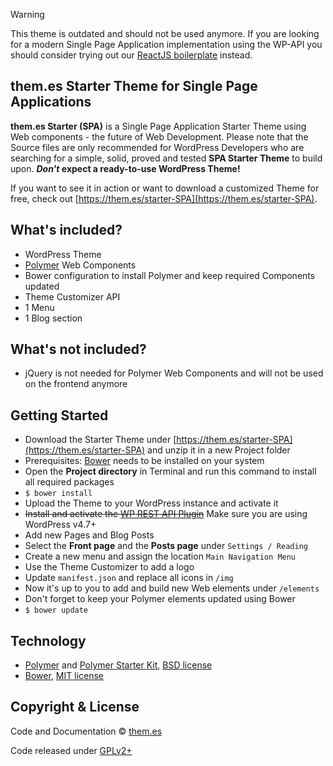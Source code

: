 > [!WARNING]
> This theme is outdated and should not be used anymore. If you are looking for a modern Single Page Application implementation using the WP-API you should consider trying out our [ReactJS boilerplate](https://github.com/them-es/wp-react-app) instead.

## them.es Starter Theme for Single Page Applications

**them.es Starter (SPA)** is a Single Page Application Starter Theme using Web components - the future of Web Development. Please note that the Source files are only recommended for WordPress Developers who are searching for a simple, solid, proved and tested **SPA Starter Theme** to build upon. **_Don't_ expect a ready-to-use WordPress Theme!**

If you want to see it in action or want to download a customized Theme for free, check out [https://them.es/starter-SPA](https://them.es/starter-SPA).


## What's included?
* WordPress Theme
* [Polymer](https://github.com/Polymer/polymer) Web Components
* Bower configuration to install Polymer and keep required Components updated
* Theme Customizer API
* 1 Menu
* 1 Blog section


## What's not included?
* jQuery is not needed for Polymer Web Components and will not be used on the frontend anymore


## Getting Started
* Download the Starter Theme under [https://them.es/starter-SPA](https://them.es/starter-SPA) and unzip it in a new Project folder
* Prerequisites: [Bower](https://bower.io) needs to be installed on your system
* Open the **Project directory** in Terminal and run this command to install all required packages
* `$ bower install`
* Upload the Theme to your WordPress instance and activate it
* ~~Install and activate the [WP REST API Plugin](https://wordpress.org/plugins/rest-api)~~ Make sure you are using WordPress v4.7+
* Add new Pages and Blog Posts
* Select the **Front page** and the **Posts page** under `Settings / Reading`
* Create a new menu and assign the location `Main Navigation Menu`
* Use the Theme Customizer to add a logo
* Update `manifest.json` and replace all icons in `/img`
* Now it's up to you to add and build new Web elements under `/elements`
* Don't forget to keep your Polymer elements updated using Bower
* `$ bower update`


## Technology

* [Polymer](https://github.com/Polymer/polymer) and [Polymer Starter Kit](https://github.com/PolymerElements/polymer-starter-kit), [BSD license](https://github.com/Polymer/polymer/blob/master/LICENSE.txt)
* [Bower](https://github.com/bower/bower), [MIT license](https://github.com/bower/bower/blob/master/LICENSE)


## Copyright & License

Code and Documentation &copy; [them.es](https://them.es)

Code released under [GPLv2+](https://www.gnu.org/licenses/gpl-2.0.html)
